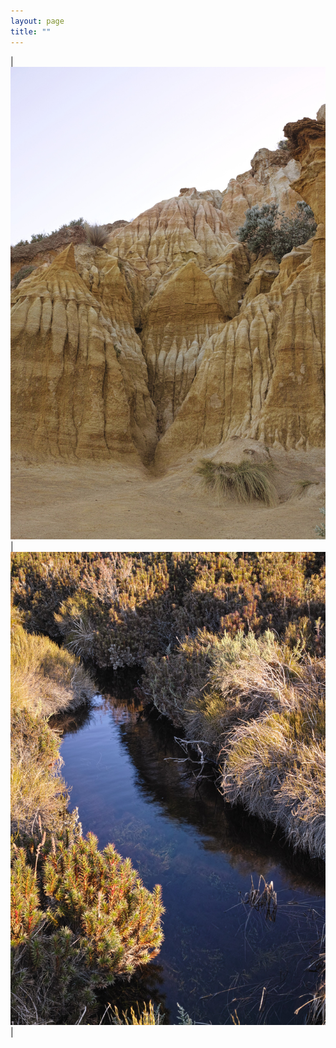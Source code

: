 ```yaml
---
layout: page
title: ""
---
```


|![sanddunes](webphotos/enviroport/beausand.jpg) |![sanddunes](webphotos/enviroport/bawbawstream.jpg)|
